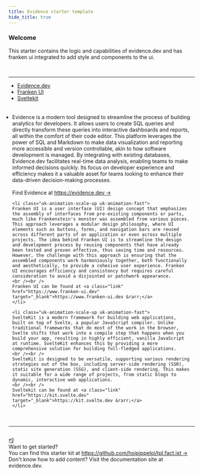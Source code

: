 ```yaml
---
title: Evidence starter template
hide_title: true
---
```


<div class="uk-card uk-card-default uk-card-body uk-width-1-@m uk-animation-slide-top-medium">
    <h3 class="uk-card-title">Welcome</h3>
    <p>This starter contains the logic and capabilities of evidence.dev and has franken ui integrated to add style and components to the ui.</p>
</div>
<br />

<hr class="uk-divider-icon">


<ul class="mt-8" uk-tab>
    <li><a href="#">Evidence.dev</a></li>
    <li><a href="#">Franken UI</a></li>
    <li><a href="#">Sveltekit</a></li>
</ul>

<ul class="uk-switcher" style="padding:20px 10px;">
    <li>
    Evidence is a modern tool designed to streamline the process of building analytics for developers. It allows users to create SQL queries and directly transform these queries into interactive dashboards and reports, all within the comfort of their code editor. This platform leverages the power of SQL and Markdown to make data visualization and reporting more accessible and version controllable, akin to how software development is managed. By integrating with existing databases, Evidence.dev facilitates real-time data analysis, enabling teams to make informed decisions quickly. Its focus on developer experience and efficiency makes it a valuable asset for teams looking to enhance their data-driven decision-making processes. 
    <br /><br />
    Find Evidence at <a class="link" href="https://evidence.dev" target="_blank">https://evidence.dev &rarr;</a>
    </li>
    
    <li class="uk-animation-scale-up uk-animation-fast">
    Franken UI is a user interface (UI) design concept that emphasizes the assembly of interfaces from pre-existing components or parts, much like Frankenstein's monster was assembled from various pieces. This approach leverages a modular design philosophy, where UI elements such as buttons, forms, and navigation bars are reused across different parts of an application or even across multiple projects. The idea behind Franken UI is to streamline the design and development process by reusing components that have already been tested and proven effective, thus saving time and resources. However, the challenge with this approach is ensuring that the assembled components work harmoniously together, both functionally and aesthetically, to provide a cohesive user experience. Franken UI encourages efficiency and consistency but requires careful consideration to avoid a disjointed or patchwork appearance.
    <br /><br />
    Franken UI can be found at <a class="link" href="https://www.franken-ui.dev" target="_blank">https://www.franken-ui.dev &rarr;</a>
    </li>
    
    <li class="uk-animation-scale-up uk-animation-fast">
    SvelteKit is a modern framework for building web applications, built on top of Svelte, a popular JavaScript compiler. Unlike traditional frameworks that do most of the work in the browser, Svelte shifts that work into a compile step that happens when you build your app, resulting in highly efficient, vanilla JavaScript at runtime. SvelteKit enhances this by providing a more comprehensive solution for building full-fledged applications.
    <br /><br />
    SvelteKit is designed to be versatile, supporting various rendering strategies out of the box, including server-side rendering (SSR), static site generation (SSG), and client-side rendering. This makes it suitable for a wide range of projects, from static blogs to dynamic, interactive web applications.
    <br /><br />
    Sveltekit can be found at <a class="link" href="https://kit.svelte.dev" target="_blank">https://kit.svelte.dev &rarr;</a>
    </li>
</ul>


<hr class="uk-divider-icon">
<br />

<div class="uk-alert uk-animation-slide-bottom-small">
    <svg
        width="15"
        height="15"
        viewBox="0 0 15 15"
        fill="none"
        xmlns="http://www.w3.org/2000/svg"
        class="h-4 w-4"
        ><path
        d="M6.85357 3.85355L7.65355 3.05353C8.2981 2.40901 9.42858 1.96172 10.552 1.80125C11.1056 1.72217 11.6291 1.71725 12.0564 1.78124C12.4987 1.84748 12.7698 1.97696 12.8965 2.10357C13.0231 2.23018 13.1526 2.50125 13.2188 2.94357C13.2828 3.37086 13.2779 3.89439 13.1988 4.44801C13.0383 5.57139 12.591 6.70188 11.9464 7.34645L7.49999 11.7929L6.35354 10.6465C6.15827 10.4512 5.84169 10.4512 5.64643 10.6465C5.45117 10.8417 5.45117 11.1583 5.64643 11.3536L7.14644 12.8536C7.34171 13.0488 7.65829 13.0488 7.85355 12.8536L8.40073 12.3064L9.57124 14.2572C9.65046 14.3893 9.78608 14.4774 9.9389 14.4963C10.0917 14.5151 10.2447 14.4624 10.3535 14.3536L12.3535 12.3536C12.4648 12.2423 12.5172 12.0851 12.495 11.9293L12.0303 8.67679L12.6536 8.05355C13.509 7.19808 14.0117 5.82855 14.1887 4.58943C14.2784 3.9618 14.2891 3.33847 14.2078 2.79546C14.1287 2.26748 13.9519 1.74482 13.6035 1.39645C13.2552 1.04809 12.7325 0.871332 12.2045 0.792264C11.6615 0.710945 11.0382 0.721644 10.4105 0.8113C9.17143 0.988306 7.80189 1.491 6.94644 2.34642L6.32322 2.96968L3.07071 2.50504C2.91492 2.48278 2.75773 2.53517 2.64645 2.64646L0.646451 4.64645C0.537579 4.75533 0.484938 4.90829 0.50375 5.0611C0.522563 5.21391 0.61073 5.34954 0.742757 5.42876L2.69364 6.59928L2.14646 7.14645C2.0527 7.24022 2.00002 7.3674 2.00002 7.50001C2.00002 7.63261 2.0527 7.75979 2.14646 7.85356L3.64647 9.35356C3.84173 9.54883 4.15831 9.54883 4.35357 9.35356C4.54884 9.1583 4.54884 8.84172 4.35357 8.64646L3.20712 7.50001L3.85357 6.85356L6.85357 3.85355ZM10.0993 13.1936L9.12959 11.5775L11.1464 9.56067L11.4697 11.8232L10.0993 13.1936ZM3.42251 5.87041L5.43935 3.85356L3.17678 3.53034L1.80638 4.90074L3.42251 5.87041ZM2.35356 10.3535C2.54882 10.1583 2.54882 9.8417 2.35356 9.64644C2.1583 9.45118 1.84171 9.45118 1.64645 9.64644L0.646451 10.6464C0.451188 10.8417 0.451188 11.1583 0.646451 11.3535C0.841713 11.5488 1.1583 11.5488 1.35356 11.3535L2.35356 10.3535ZM3.85358 11.8536C4.04884 11.6583 4.04885 11.3417 3.85359 11.1465C3.65833 10.9512 3.34175 10.9512 3.14648 11.1465L1.14645 13.1464C0.95119 13.3417 0.951187 13.6583 1.14645 13.8535C1.34171 14.0488 1.65829 14.0488 1.85355 13.8536L3.85358 11.8536ZM5.35356 13.3535C5.54882 13.1583 5.54882 12.8417 5.35356 12.6464C5.1583 12.4512 4.84171 12.4512 4.64645 12.6464L3.64645 13.6464C3.45119 13.8417 3.45119 14.1583 3.64645 14.3535C3.84171 14.5488 4.1583 14.5488 4.35356 14.3535L5.35356 13.3535ZM9.49997 6.74881C10.1897 6.74881 10.7488 6.1897 10.7488 5.5C10.7488 4.8103 10.1897 4.25118 9.49997 4.25118C8.81026 4.25118 8.25115 4.8103 8.25115 5.5C8.25115 6.1897 8.81026 6.74881 9.49997 6.74881Z"
        fill="currentColor"
        fill-rule="evenodd"
        clip-rule="evenodd"></path>
    </svg>
    <div class="uk-alert-title">Want to get started?</div>
    <div class="uk-alert-description">
        You can find this starter kit at <a class="link" href="https://github.com/hoipippeloi/tpl.fact.ist" target="_blank">https://github.com/hoipippeloi/tpl.fact.ist &rarr;</a>
    </div>
</div>

<div class="uk-alert uk-alert-default uk-animation-slide-bottom-small uk-margin-top" uk-alert>
    <div>
        Don't know how to add content? Visit the documentation site at evidence.dev.
    </div>
</div>